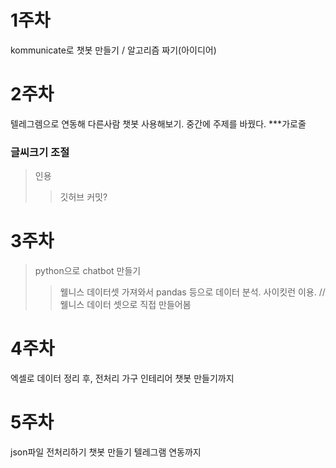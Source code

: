 # 1주차 
kommunicate로 챗봇 만들기 / 알고리즘 짜기(아이디어)
# 2주차 
텔레그렘으로 연동해 다른사람 챗봇 사용해보기. 중간에 주제를 바꿨다.
***가로줄
### 글씨크기 조절
>인용
>> 깃허브 커밋?
# 3주차
> python으로 chatbot 만들기
>> 웰니스 데이터셋 가져와서 pandas 등으로 데이터 분석. 사이킷런 이용. // 
>> 웰니스 데이터 셋으로 직접 만들어봄
# 4주차
엑셀로 데이터 정리 후, 전처리
가구 인테리어 챗봇 만들기까지
# 5주차
json파일 전처리하기
챗봇 만들기
텔레그램 연동까지
